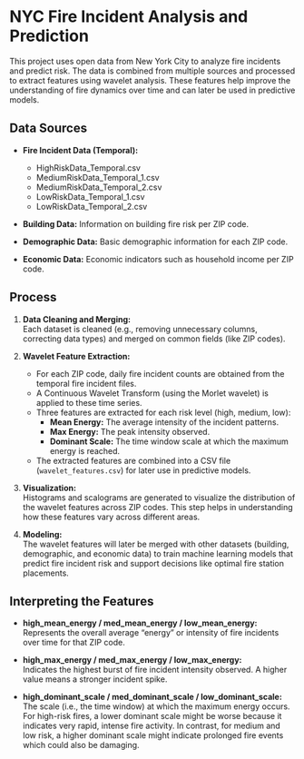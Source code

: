 # NYC Fire Incident Analysis and Prediction

This project uses open data from New York City to analyze fire incidents and predict risk. The data is combined from multiple sources and processed to extract features using wavelet analysis. These features help improve the understanding of fire dynamics over time and can later be used in predictive models.

## Data Sources

- **Fire Incident Data (Temporal):**  
  - HighRiskData_Temporal.csv  
  - MediumRiskData_Temporal_1.csv  
  - MediumRiskData_Temporal_2.csv  
  - LowRiskData_Temporal_1.csv  
  - LowRiskData_Temporal_2.csv  

- **Building Data:** Information on building fire risk per ZIP code.  
- **Demographic Data:** Basic demographic information for each ZIP code.  
- **Economic Data:** Economic indicators such as household income per ZIP code.

## Process

1. **Data Cleaning and Merging:**  
   Each dataset is cleaned (e.g., removing unnecessary columns, correcting data types) and merged on common fields (like ZIP codes).

2. **Wavelet Feature Extraction:**  
   - For each ZIP code, daily fire incident counts are obtained from the temporal fire incident files.  
   - A Continuous Wavelet Transform (using the Morlet wavelet) is applied to these time series.  
   - Three features are extracted for each risk level (high, medium, low):  
     - **Mean Energy:** The average intensity of the incident patterns.  
     - **Max Energy:** The peak intensity observed.  
     - **Dominant Scale:** The time window scale at which the maximum energy is reached.
   - The extracted features are combined into a CSV file (`wavelet_features.csv`) for later use in predictive models.

3. **Visualization:**  
   Histograms and scalograms are generated to visualize the distribution of the wavelet features across ZIP codes. This step helps in understanding how these features vary across different areas.

4. **Modeling:**  
   The wavelet features will later be merged with other datasets (building, demographic, and economic data) to train machine learning models that predict fire incident risk and support decisions like optimal fire station placements.

## Interpreting the Features

- **high_mean_energy / med_mean_energy / low_mean_energy:**  
  Represents the overall average “energy” or intensity of fire incidents over time for that ZIP code.

- **high_max_energy / med_max_energy / low_max_energy:**  
  Indicates the highest burst of fire incident intensity observed. A higher value means a stronger incident spike.

- **high_dominant_scale / med_dominant_scale / low_dominant_scale:**  
  The scale (i.e., the time window) at which the maximum energy occurs. For high-risk fires, a lower dominant scale might be worse because it indicates very rapid, intense fire activity. In contrast, for medium and low risk, a higher dominant scale might indicate prolonged fire events which could also be damaging.
